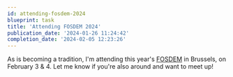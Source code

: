 ```yaml
---
id: attending-fosdem-2024
blueprint: task
title: 'Attending FOSDEM 2024'
publication_date: '2024-01-26 11:24:42'
completion_date: '2024-02-05 12:23:26'
---
```


As is becoming a tradition, I'm attending this year's [FOSDEM](https://fosdem.org/) in Brussels, on February 3 & 4. Let me know if you're also around and want to meet up!
